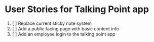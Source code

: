 # User Stories for Talking Point app

1. [ ] Replace current sticky note system
2. [ ] Add a public facing page with basic content info
3. [ ] Add an employee login to the talking point app
